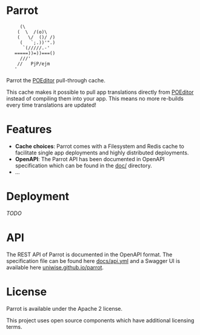 # Parrot

```
     (\
    (  \  /(o)\
    (   \/  ()/ /)
     (   `;.))'".)
      `(/////.-'
   =====))=))===()
     ///'
    //   PjP/ejm
   '
```

Parrot the [POEditor](http://poeditor.com/) pull-through cache.

This cache makes it possible to pull app translations directly from [POEditor](http://poeditor.com/) instead of compiling them into your app. This means no more re-builds every time translations are updated!

# Features

-   **Cache choices**: Parrot comes with a Filesystem and Redis cache to facilitate single app deployments and highly distributed deployments.
-   **OpenAPI**: The Parrot API has been documented in OpenAPI specification which can be found in the [doc/](/docs) directory.
-   _..._

# Deployment

_TODO_

# API

The REST API of Parrot is documented in the OpenAPI format. The specification file can be found here [docs/api.yml](docs/api.yml) and a Swagger UI is available here [uniwise.github.io/parrot](https://uniwise.github.io/parrot).

# License

Parrot is available under the Apache 2 license.

This project uses open source components which have additional licensing terms.
